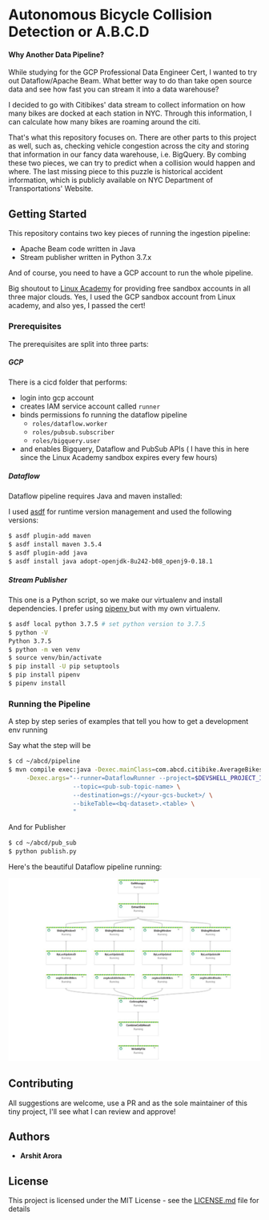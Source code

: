 # Autonomous Bicycle Collision Detection or A.B.C.D

#### Why Another Data Pipeline? 

While studying for the GCP Professional Data Engineer Cert, I wanted to try out Dataflow/Apache Beam. What better way to do than take open source data and see how fast you can stream it into a data warehouse? 

I decided to go with Citibikes' data stream to collect information on how many bikes are docked at each station in NYC. Through this information, I can calculate how many bikes are roaming around the citi. 

That's what this repository focuses on. There are other parts to this project as well, such as, checking vehicle congestion across the city and storing that information in our fancy data warehouse, i.e. BigQuery. By combing these two pieces, we can try to predict when a collision would happen and where. The last missing piece to this puzzle is historical accident information, which is publicly available on NYC Department of Transportations' Website. 



## Getting Started

This repository contains two key pieces of running the ingestion pipeline:

* Apache Beam code written in Java
* Stream publisher written in Python 3.7.x

And of course, you need to have a GCP account to run the whole pipeline. 

Big shoutout to <a href="https://linuxacademy.com/"> Linux Academy</a> for providing free sandbox accounts in all three major clouds. Yes, I used the GCP sandbox account from Linux academy, and also yes, I passed the cert! 

### Prerequisites

The prerequisites are split into three parts:

##### GCP 

There is a cicd folder that performs:

* login into gcp account
* creates IAM service account called ```runner``` 
* binds permissions fo running the dataflow pipeline
  * ```roles/dataflow.worker```
  * ```roles/pubsub.subscriber```
  * ```roles/bigquery.user```
* and enables Bigquery, Dataflow and PubSub APIs ( I have this in here since the Linux Academy sandbox expires every few hours)

##### Dataflow 

Dataflow pipeline requires Java and maven installed:

I used <a href="https://github.com/asdf-vm/asdf">asdf</a> for runtime version management and used the following versions:

```bash
$ asdf plugin-add maven
$ asdf install maven 3.5.4
$ asdf plugin-add java 
$ asdf install java adopt-openjdk-8u242-b08_openj9-0.18.1
```

##### Stream Publisher

This one is a Python script, so we make our virtualenv and install dependencies. I prefer using <a href="https://pypi.org/project/pipenv/"> pipenv </a> but with my own virtualenv. 

```bash
$ asdf local python 3.7.5 # set python version to 3.7.5
$ python -V 
Python 3.7.5
$ python -m ven venv
$ source venv/bin/activate
$ pip install -U pip setuptools
$ pip install pipenv
$ pipenv install
```



### Running the Pipeline

A step by step series of examples that tell you how to get a development env running

Say what the step will be

```bash
$ cd ~/abcd/pipeline
$ mvn compile exec:java -Dexec.mainClass=com.abcd.citibike.AverageBikes \
     -Dexec.args="--runner=DataflowRunner --project=$DEVSHELL_PROJECT_ID \
                  --topic=<pub-sub-topic-name> \
                  --destination=gs://<your-gcs-bucket>/ \
                  --bikeTable=<bq-dataset>.<table> \
                  " 
```

And for Publisher

```bash
$ cd ~/abcd/pub_sub
$ python publish.py
```

Here's the beautiful Dataflow pipeline running:

![Pipeline](https://github.com/aarora08/ABCD/blob/master/static/2020-05-23%2012.13.30.jpg)

## Contributing

All suggestions are welcome, use a PR and as the sole maintainer of this tiny project, I'll see what I can review and approve!

## Authors

* **Arshit Arora**

## License

This project is licensed under the MIT License - see the [LICENSE.md](LICENSE.md) file for details

